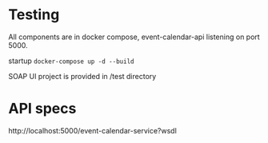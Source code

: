 # Testing
All components are in docker compose, event-calendar-api listening on port 5000.

startup
`docker-compose up -d --build`

SOAP UI project is provided in /test directory

# API specs
http://localhost:5000/event-calendar-service?wsdl
